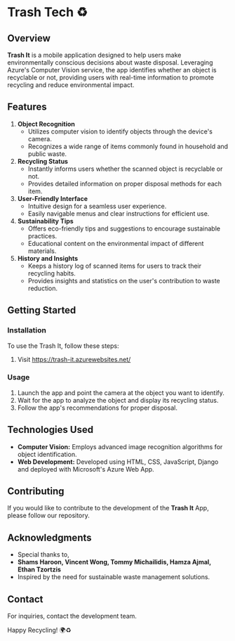 # Trash Tech ♻️

## Overview

**Trash It** is a mobile application designed to help users make environmentally conscious decisions about waste disposal. Leveraging Azure's Computer Vision service, the app identifies whether an object is recyclable or not, providing users with real-time information to promote recycling and reduce environmental impact.

## Features

1. **Object Recognition**
   - Utilizes computer vision to identify objects through the device's camera.
   - Recognizes a wide range of items commonly found in household and public waste.
2. **Recycling Status**
   - Instantly informs users whether the scanned object is recyclable or not.
   - Provides detailed information on proper disposal methods for each item.
3. **User-Friendly Interface**
   - Intuitive design for a seamless user experience.
   - Easily navigable menus and clear instructions for efficient use.
4. **Sustainability Tips**
   - Offers eco-friendly tips and suggestions to encourage sustainable practices.
   - Educational content on the environmental impact of different materials.
5. **History and Insights**
   - Keeps a history log of scanned items for users to track their recycling habits.
   - Provides insights and statistics on the user's contribution to waste reduction.

## Getting Started

### Installation

To use the Trash It, follow these steps:

1. Visit https://trash-it.azurewebsites.net/

### Usage

1. Launch the app and point the camera at the object you want to identify.
2. Wait for the app to analyze the object and display its recycling status.
3. Follow the app's recommendations for proper disposal.

## Technologies Used

- **Computer Vision:** Employs advanced image recognition algorithms for object identification.
- **Web Development:** Developed using HTML, CSS, JavaScript, Django and deployed with Microsoft's Azure Web App.

## Contributing

If you would like to contribute to the development of the **Trash It** App, please follow our repository.

## Acknowledgments

- Special thanks to,
- **Shams Haroon, Vincent Wong, Tommy Michailidis, Hamza Ajmal, Ethan Tzortzis**
- Inspired by the need for sustainable waste management solutions.

## Contact

For inquiries, contact the development team.

Happy Recycling! 🌍♻️
